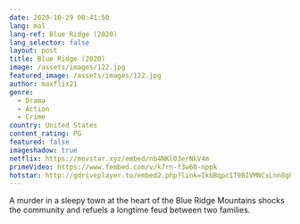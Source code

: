 ```yaml
---
date: 2020-10-29 00:41:50
lang: mal
lang-ref: Blue Ridge (2020)
lang_selector: false
layout: post
title: Blue Ridge (2020)
image: /assets/images/122.jpg
featured_image: /assets/images/122.jpg
author: maxflix21
genre:
  - Drama
  - Action
  - Crime
country: United States
content_rating: PG
featured: false
imageshadow: true
netflix: https://movstar.xyz/embed/nb4NKl03erNkV4m
primeVideo: https://www.fembed.com/v/k7rn-f3w60-nppk
hotstar: http://gdriveplayer.to/embed2.php?link=IkbBqpc1T9BIVMNCxLnn8ghCfoMT6t7SH3D9tWvoYAUFxWTqTXLzKvMD%252BlyKRzLd3R%252FpqVlLBSqv4eKqd8p%252F2tYAWYtm8ZAsPNeTgkXMMi4qp54b9Rjb%252BuuMmdljXMmVzsd3yB41kvgBJcEutvaNCGLGASKnv5BuHkru5S4FxGf8EAYrVBzYmlQWROF8OmIAY%253D
---
```

A murder in a sleepy town at the heart of the Blue Ridge Mountains shocks the community and refuels a longtime feud between two families.